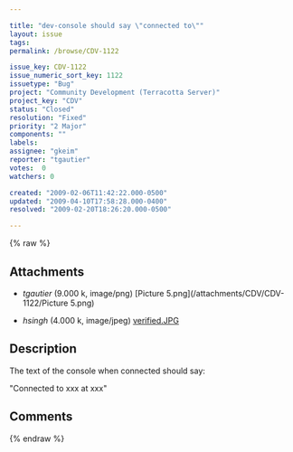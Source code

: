 ```yaml
---

title: "dev-console should say \"connected to\""
layout: issue
tags: 
permalink: /browse/CDV-1122

issue_key: CDV-1122
issue_numeric_sort_key: 1122
issuetype: "Bug"
project: "Community Development (Terracotta Server)"
project_key: "CDV"
status: "Closed"
resolution: "Fixed"
priority: "2 Major"
components: ""
labels: 
assignee: "gkeim"
reporter: "tgautier"
votes:  0
watchers: 0

created: "2009-02-06T11:42:22.000-0500"
updated: "2009-04-10T17:58:28.000-0400"
resolved: "2009-02-20T18:26:20.000-0500"

---
```




{% raw %}


## Attachments

* <em>tgautier</em> (9.000 k, image/png) [Picture 5.png](/attachments/CDV/CDV-1122/Picture 5.png)

* <em>hsingh</em> (4.000 k, image/jpeg) [verified.JPG](/attachments/CDV/CDV-1122/verified.JPG)




## Description

<div markdown="1" class="description">

The text of the console when connected should say:

"Connected to xxx at xxx"

</div>

## Comments



{% endraw %}
